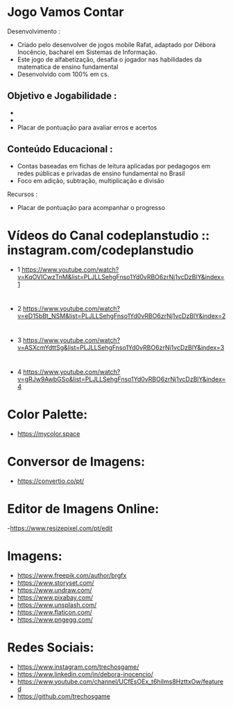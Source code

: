 # Jogo Vamos Contar
Desenvolvimento :
- Criado pelo desenvolver de jogos mobile Rafat, adaptado por Débora Inocêncio, bacharel em Sistemas de Informação.
- Este jogo de alfabetização, desafia o jogador nas habilidades da matematica de ensino fundamental 
- Desenvolvido com 100% em cs.


Objetivo e Jogabilidade :
- 
- 
- 
- Placar de pontuação para avaliar erros e acertos


Conteúdo Educacional :
- 
- Contas baseadas em fichas de leitura aplicadas por pedagogos em redes públicas e privadas de ensino fundamental no Brasil
- Foco em adição, subtração, multiplicação e divisão

Recursos :
- Placar de pontuação para acompanhar o progresso


# Vídeos do Canal codeplanstudio :: instagram.com/codeplanstudio
- 1 https://www.youtube.com/watch?v=KqOVICwzTnM&list=PLJLLSehgFnso1Yd0vRBO6zrNj1vcDzBlY&index=1
#
- 2 https://www.youtube.com/watch?v=eD15bBt_NSM&list=PLJLLSehgFnso1Yd0vRBO6zrNj1vcDzBlY&index=2
#
- 3 https://www.youtube.com/watch?v=ASXcmYdttSg&list=PLJLLSehgFnso1Yd0vRBO6zrNj1vcDzBlY&index=3
#
- 4 https://www.youtube.com/watch?v=gRJw9AwbGSo&list=PLJLLSehgFnso1Yd0vRBO6zrNj1vcDzBlY&index=4


  
# Color Palette:
 - https://mycolor.space
  
# Conversor de Imagens:
 - https://convertio.co/pt/

# Editor de Imagens Online:
-https://www.resizepixel.com/pt/edit

# Imagens:
- https://www.freepik.com/author/brgfx
- https://www.storyset.com/
- https://www.undraw.com/
- https://www.pixabay.com/
- https://www.unsplash.com/
- https://www.flaticon.com/
- https://www.pngegg.com/

# Redes Sociais:
- https://www.instagram.com/trechosgame/
- https://www.linkedin.com/in/debora-inocencio/
- https://www.youtube.com/channel/UCfEsOEx_t6hiIms8HzttxOw/featured
- https://github.com/trechosgame

